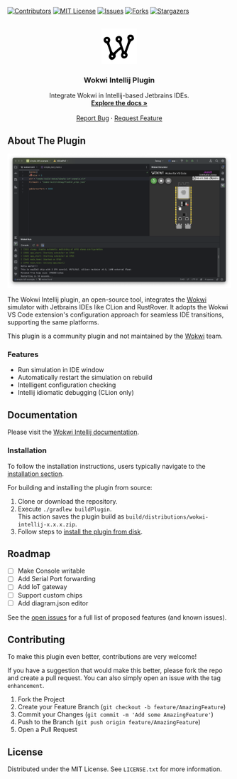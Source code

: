
<a name="readme-top"></a>

<!-- PROJECT SHIELDS -->
[![Contributors][contributors-shield]][contributors-url]
[![MIT License][license-shield]][license-url]
[![Issues][issues-shield]][issues-url]
[![Forks][forks-shield]][forks-url]
[![Stargazers][stars-shield]][stars-url]

<!-- PROJECT LOGO -->
<br />
<div align="center">
  <a href="https://github.com/Jozott00/wokwi-intellij">
    <picture>
      <source media="(prefers-color-scheme: dark)" srcset="./blob/imgs/pluginIcon_dark.svg" width="80" height="80">
      <img alt="Wokwi Intellij Icon" src="./blob/imgs/pluginIcon.svg" width="80" height="80">
    </picture>
  </a>
  

<h3 align="center">Wokwi Intellij Plugin</h3>

  <p align="center">
    Integrate Wokwi in Intellij-based Jetbrains IDEs.
    <br />
    <a href="https://jozott00.github.io/wokwi-intellij/starter-topic.html"><strong>Explore the docs »</strong></a>
    <br />
    <br />
    <a href="https://github.com/Jozott00/wokwi-intellij/issues">Report Bug</a>
    ·
    <a href="https://github.com/Jozott00/wokwi-intellij/issues">Request Feature</a>
  </p>
</div>

<!-- ABOUT THE PROJECT -->
## About The Plugin

![Wokwi Debug Showcase](blob/imgs/sim_running.png)

<!-- Plugin description -->
The Wokwi Intellij plugin, an open-source tool, integrates the [Wokwi](https://wokwi.com) simulator with Jetbrains IDEs like CLion and RustRover. 
It adopts the Wokwi VS Code extension's configuration approach for seamless IDE transitions, supporting the same platforms.

This plugin is a community plugin and not maintained by the [Wokwi](https://wokwi.com) team.
<!-- Plugin description end -->

### Features 
- Run simulation in IDE window
- Automatically restart the simulation on rebuild
- Intelligent configuration checking
- Intellij idiomatic debugging (CLion only)

<!-- GETTING STARTED -->
## Documentation

Please visit the [Wokwi Intellij documentation](https://jozott00.github.io/wokwi-intellij/starter-topic.html).

### Installation

To follow the installation instructions, users typically navigate to the [installation section](https://jozott00.github.io/wokwi-intellij/starter-topic.html#installation). 

For building and installing the plugin from source:
1. Clone or download the repository.
2. Execute `./gradlew buildPlugin`. <br/> This action saves the plugin build as `build/distributions/wokwi-intellij-x.x.x.zip`.
3. Follow steps to [install the plugin from disk](https://www.jetbrains.com/help/idea/managing-plugins.html#install_plugin_from_disk).
   


<!-- ROADMAP -->
## Roadmap

- [ ] Make Console writable
- [ ] Add Serial Port forwarding 
- [ ] Add IoT gateway
- [ ] Support custom chips
- [ ] Add diagram.json editor

See the [open issues](https://github.com/Jozott00/wokwi-intellij/issues) for a full list of proposed features (and known issues).


<!-- CONTRIBUTING -->
## Contributing

To make this plugin even better, contributions are very welcome! 

If you have a suggestion that would make this better, please fork the repo and create a pull request. You can also simply open an issue with the tag `enhancement`.
1. Fork the Project
2. Create your Feature Branch (`git checkout -b feature/AmazingFeature`)
3. Commit your Changes (`git commit -m 'Add some AmazingFeature'`)
4. Push to the Branch (`git push origin feature/AmazingFeature`)
5. Open a Pull Request



<!-- LICENSE -->
## License

Distributed under the MIT License. See `LICENSE.txt` for more information.




<!-- MARKDOWN LINKS & IMAGES -->
<!-- https://www.markdownguide.org/basic-syntax/#reference-style-links -->
[contributors-shield]: https://img.shields.io/github/contributors/jozott00/wokwi-intellij.svg
[contributors-url]: https://github.com/Jozott00/wokwi-intellij/graphs/contributors
[forks-shield]: https://img.shields.io/github/forks/jozott00/wokwi-intellij.svg
[forks-url]: https://github.com/Jozott00/wokwi-intellij/network/members
[stars-shield]: https://img.shields.io/github/stars/jozott00/wokwi-intellij.svg
[stars-url]: https://github.com/Jozott00/wokwi-intellij/stargazers
[issues-shield]: https://img.shields.io/github/issues/jozott00/wokwi-intellij.svg
[issues-url]: https://github.com/Jozott00/wokwi-intellij/issues
[license-shield]: https://img.shields.io/github/license/Jozott00/wokwi-intellij.svg
[license-url]: https://github.com/Jozott00/wokwi-intellij/blob/master/LICENSE.txt

